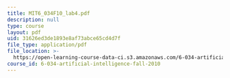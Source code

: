 ```yaml
---
title: MIT6_034F10_lab4.pdf
description: null
type: course
layout: pdf
uid: 31626ed3de1893e8af73abce65cd4d7f
file_type: application/pdf
file_location: >-
  https://open-learning-course-data-ci.s3.amazonaws.com/6-034-artificial-intelligence-fall-2010/31626ed3de1893e8af73abce65cd4d7f_MIT6_034F10_lab4.pdf
course_id: 6-034-artificial-intelligence-fall-2010
---
```

